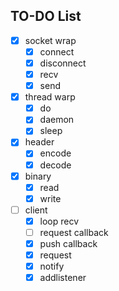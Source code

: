 ## TO-DO List

- [x] socket wrap
  - [x] connect
  - [x] disconnect
  - [x] recv
  - [x] send
- [x] thread warp
  - [x] do
  - [x] daemon
  - [x] sleep
- [x] header
  - [x] encode
  - [x] decode
- [x] binary
  - [x] read
  - [x] write
- [ ] client
  - [x] loop recv
  - [ ] request callback
  - [x] push callback
  - [x] request
  - [x] notify
  - [x] addlistener
